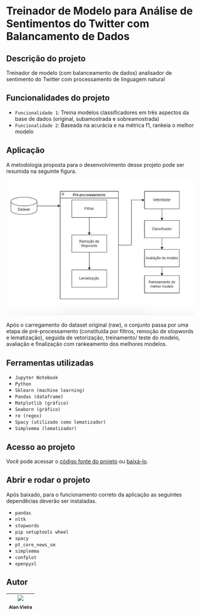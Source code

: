 # Treinador de Modelo para Análise de Sentimentos do Twitter com Balancamento de Dados
## Descrição do projeto
Treinador de modelo (com balanceamento de dados) analisador de sentimento do Twitter com processamento de linguagem natural

## Funcionalidades do projeto

- `Funcionalidade 1`: Treina modelos classificadores em três aspectos da base de dados (original, subamostrada e sobreamostrada)
- `Funcionalidade 2`: Baseada na acurácia e na métrica f1, rankeia o melhor modelo

## Aplicação
A metodologia proposta para o desenvolvimento desse projeto pode ser resumida na seguinte figura.

![Fluxo_trein_test_ranking](./img/fluxo_class_sent.JPG)

Após o carregamento do dataset original (raw), o conjunto passa por uma etapa de pré-processamento (constituída por filtros, remoção de stopwords e lematização), seguida de vetorização, treinamento/ teste do modelo, avaliação e finalização com rankeamento dos melhores modelos.
                                                                                                            
## Ferramentas utilizadas
- `Jupyter Notebook`
- `Python`
- `Sklearn (machine learning)`
- `Pandas (dataframe)`
- `Matplotlib (gráfico)`
- `Seaborn (gráfico)`
- `re (regex)`
- `Spacy (utilizado como lematizador)`
- `Simplemma (lematizador)`

## Acesso ao projeto

Você pode acessar o [código fonte do projeto](https://github.com/alan-vieira/treinador_analise_sent_model_balance_dados/blob/main/analise_de_sentimentos_twitter.ipynb) ou [baixá-lo](https://github.com/alan-vieira/treinador_analise_sent_model_balance_dados/archive/refs/heads/main.zip).

## Abrir e rodar o projeto
Após baixado, para o funcionamento correto da aplicação as seguintes dependêcias deverão ser instaladas.

- `pandas`
- `nltk`
- `stopwords`
- `pip setuptools wheel`
- `spacy`
- `pt_core_news_sm`
- `simplemma`
- `confplot`
- `openpyxl`

## Autor

| [<img src="https://avatars.githubusercontent.com/alan-vieira" width=115><br><sub>Alan Vieira</sub>](https://github.com/alan-vieira) |
| :---: |
